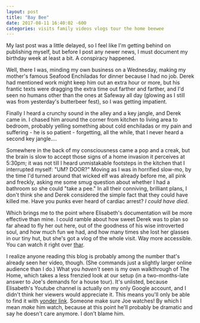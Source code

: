 ```yaml
---
layout: post
title: "Bay Bee"
date: 2017-08-11 16:40:02 -600
categories: visits family videos vlogs tour the home beewee
---
```

My last post was a little delayed, so I feel like I'm getting behind on
publishing myself, but before I post any newer news, I must document my
birthday week at least a bit. A conspiracy happened.

Well, there I was, minding my own business on a Wednesday, making my
mother's famous Seafood Enchiladas for dinner because I had no job.
Derek had mentioned work might keep him out an extra hour or more, but
his frantic texts were dragging the extra time out farther and farther,
and I'd seen no humans other than the ones at Safeway all day (glowing
as I still was from yesterday's butterbeer fest), so I was getting
impatient.

Finally I heard a crunchy sound in the alley and a key jangle, and Derek
came in. I chased him around the corner from kitchen to living area to
bedroom, probably yelling something about cold enchiladas or my pain and
suffering - he is so patient - forgetting, all the while, that I never
heard a second key jangle....

Somewhere in the back of my consciousness came a pop and a creak, but
the brain is slow to accept those signs of a home invasion it perceives
at 5:30pm; it was not till I heard unmistakable footsteps in the kitchen
that I interrupted myself: "UM? DOOR?" Moving as I was in horrified
slow-mo, by the time I'd turned around that wicked elf was already
before me, all pink and freckly, asking me some smug question about
whether I had a bathroom so she could "take a pee." In all their
conniving, brilliant plans, I don't think she and Derek considered the
simple fact that they could have killed me. Have you punks ever heard of
cardiac arrest? *I could have died*.

Which brings me to the point where Elisabeth's documentation will be
more effective than mine. I could ramble about how sweet Derek was to
plan so far ahead to fly her out here, out of the goodness of his wise
introverted soul, and how much fun we had, and how many times she lost
her glasses in our tiny hut, but she's got a vlog of the whole visit.
Way more accessible. You can watch it right over
[thar](https://www.youtube.com/watch?v=fjmwbfXm0rk).

I realize anyone reading this blog is probably among the number that's
already seen her video, though. (She commands just a slightly larger
online audience than I do.) What you *haven't* seen is my own
walkthrough of The Home, which takes a less frenzied look at our setup
(in a two-months-late answer to Joe's demands for a house tour). It's
unlisted, because Elisabeth's Youtube channel is actually on my only
Google account, and I didn't think her viewers would appreciate it. This
means you'll only be able to find it with [yonder
link](https://youtu.be/wZ7q5cZipG8). Someone
make sure Joe watches! By which I mean *make* him watch, because at this
point he'll probably be dramatic and say he doesn't care anymore. I
don't blame him.
